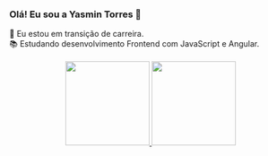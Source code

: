### Olá! Eu sou a Yasmin Torres 👋


<div>
🔭 Eu estou em transição de carreira.</br>
📚 Estudando desenvolvimento Frontend com JavaScript e Angular.</br>
</div></br>

<div align="center">
  <a href="https://github.com/YasminTorresF">
  <img height="150em" src="https://github-readme-stats.vercel.app/api?username=YasminTorresF&show_icons=true&theme=dracula&include_all_commits=true&count_private=true"/>
  <img height="150em" src="https://github-readme-stats.vercel.app/api/top-langs/?username=YasminTorresF&layout=compact&langs_count=7&theme=dracula"/>
</div>
